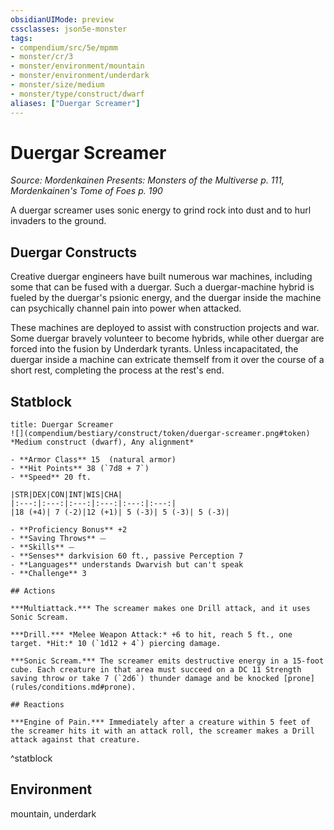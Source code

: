 ```yaml
---
obsidianUIMode: preview
cssclasses: json5e-monster
tags:
- compendium/src/5e/mpmm
- monster/cr/3
- monster/environment/mountain
- monster/environment/underdark
- monster/size/medium
- monster/type/construct/dwarf
aliases: ["Duergar Screamer"]
---
```

# Duergar Screamer
*Source: Mordenkainen Presents: Monsters of the Multiverse p. 111, Mordenkainen's Tome of Foes p. 190*  

A duergar screamer uses sonic energy to grind rock into dust and to hurl invaders to the ground.

## Duergar Constructs

Creative duergar engineers have built numerous war machines, including some that can be fused with a duergar. Such a duergar-machine hybrid is fueled by the duergar's psionic energy, and the duergar inside the machine can psychically channel pain into power when attacked.

These machines are deployed to assist with construction projects and war. Some duergar bravely volunteer to become hybrids, while other duergar are forced into the fusion by Underdark tyrants. Unless incapacitated, the duergar inside a machine can extricate themself from it over the course of a short rest, completing the process at the rest's end.

## Statblock

```ad-statblock
title: Duergar Screamer
![](compendium/bestiary/construct/token/duergar-screamer.png#token)
*Medium construct (dwarf), Any alignment*

- **Armor Class** 15  (natural armor)
- **Hit Points** 38 (`7d8 + 7`)
- **Speed** 20 ft.

|STR|DEX|CON|INT|WIS|CHA|
|:---:|:---:|:---:|:---:|:---:|:---:|
|18 (+4)| 7 (-2)|12 (+1)| 5 (-3)| 5 (-3)| 5 (-3)|

- **Proficiency Bonus** +2
- **Saving Throws** ⏤
- **Skills** ⏤
- **Senses** darkvision 60 ft., passive Perception 7
- **Languages** understands Dwarvish but can't speak
- **Challenge** 3

## Actions

***Multiattack.*** The screamer makes one Drill attack, and it uses Sonic Scream.

***Drill.*** *Melee Weapon Attack:* +6 to hit, reach 5 ft., one target. *Hit:* 10 (`1d12 + 4`) piercing damage.

***Sonic Scream.*** The screamer emits destructive energy in a 15-foot cube. Each creature in that area must succeed on a DC 11 Strength saving throw or take 7 (`2d6`) thunder damage and be knocked [prone](rules/conditions.md#prone).

## Reactions

***Engine of Pain.*** Immediately after a creature within 5 feet of the screamer hits it with an attack roll, the screamer makes a Drill attack against that creature.
```
^statblock

## Environment

mountain, underdark
